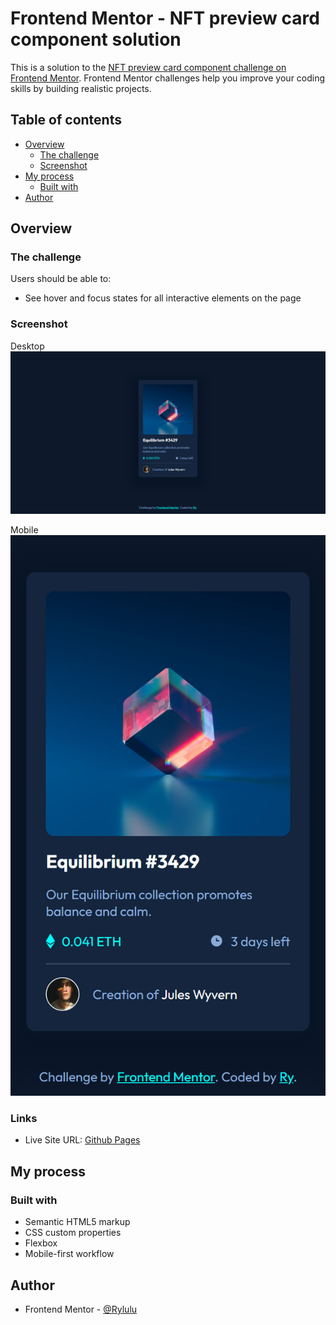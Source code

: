 # Frontend Mentor - NFT preview card component solution

This is a solution to the [NFT preview card component challenge on Frontend Mentor](https://www.frontendmentor.io/challenges/nft-preview-card-component-SbdUL_w0U). Frontend Mentor challenges help you improve your coding skills by building realistic projects. 


## Table of contents

- [Overview](#overview)
  - [The challenge](#the-challenge)
  - [Screenshot](#screenshot)
- [My process](#my-process)
  - [Built with](#built-with)
- [Author](#author)



## Overview

### The challenge

Users should be able to:

- See hover and focus states for all interactive elements on the page

### Screenshot

Desktop
![](./screenshot.png)

Mobile
![](./mobilescreenshot.png)

### Links

- Live Site URL: [Github Pages](https://rylulu.github.io/Blog-Preview-Card/)

## My process

### Built with

- Semantic HTML5 markup
- CSS custom properties
- Flexbox
- Mobile-first workflow
  
## Author

- Frontend Mentor - [@Rylulu](https://www.frontendmentor.io/profile/Rylulu)

